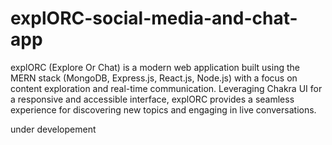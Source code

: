# explORC-social-media-and-chat-app

explORC (Explore Or Chat) is a modern web application built using the MERN stack (MongoDB, Express.js, React.js, Node.js) with a focus on content exploration and real-time communication. Leveraging Chakra UI for a responsive and accessible interface, explORC provides a seamless experience for discovering new topics and engaging in live conversations.

under developement
